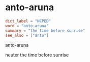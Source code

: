 # anto-aruna

``` toml
dict_label = "NCPED"
word = "anto-aruna"
summary = "the time before sunrise"
see_also = ["anto"]
```

anto\-aruna

neuter the time before sunrise

